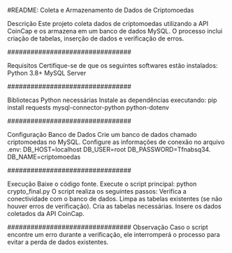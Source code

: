 #README: Coleta e Armazenamento de 
Dados de Criptomoedas 

Descrição 
Este projeto coleta dados de criptomoedas utilizando a API CoinCap e os armazena em um banco de dados MySQL. O processo inclui criação de tabelas, inserção de dados e verificação de erros. 

################################

Requisitos 
Certifique-se de que os seguintes softwares estão instalados: 
Python 3.8+ 
MySQL Server 

################################

Bibliotecas Python necessárias 
Instale as dependências executando: 
pip install requests mysql-connector-python python-dotenv 

################################

Configuração 
Banco de Dados 
Crie um banco de dados chamado criptomoedas no MySQL. 
Configure as informações de conexão no arquivo .env: 
DB_HOST=localhost 
DB_USER=root 
DB_PASSWORD=Tfnabsq34. 
DB_NAME=criptomoedas 

################################

Execução 
Baixe o código fonte. 
Execute o script principal: 
python crypto_final.py 
O script realiza os seguintes passos: 
Verifica a conectividade com o banco de dados. 
Limpa as tabelas existentes (se não houver erros de verificação). 
Cria as tabelas necessárias. 
Insere os dados coletados da API CoinCap. 

################################
Observação 
Caso o script encontre um erro durante a verificação, ele interromperá o processo para 
evitar a perda de dados existentes. 
